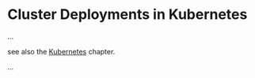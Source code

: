 Cluster Deployments in Kubernetes
=================================

... 

see also the [Kubernetes](../Kubernetes/README.md) chapter.

...

